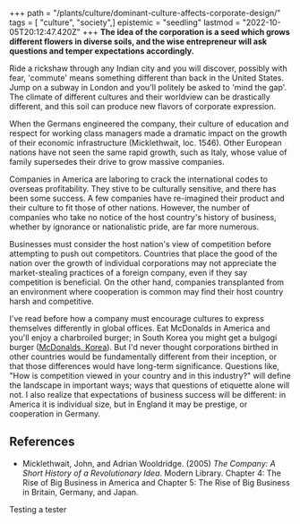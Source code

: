 +++
path = "/plants/culture/dominant-culture-affects-corporate-design/"
tags = [ "culture", "society",]
epistemic = "seedling"
lastmod = "2022-10-05T20:12:47.420Z"
+++
**The idea of the corporation is a seed which grows different flowers in diverse soils, and the wise entrepreneur will ask questions and temper expectations accordingly.**

Ride a rickshaw through any Indian city and you will discover, possibly with fear, 'commute' means something different than back in the United States.  Jump on a subway in London and you'll politely be asked to 'mind the gap'.  The climate of different cultures and their worldview can be drastically different, and this soil can produce new flavors of corporate expression.

When the Germans engineered the company, their culture of education and respect for working class managers made a dramatic impact on the growth of their economic infrastructure (Micklethwait, loc. 1546).  Other European nations have not seen the same rapid growth, such as Italy, whose value of family supersedes their drive to grow massive companies.

Companies in America are laboring to crack the international codes to overseas profitability.  They stive to be culturally sensitive, and there has been some success.  A few companies have re-imagined their product and their culture to fit those of other nations.  However, the number of companies who take no notice of the host country's history of business, whether by ignorance or nationalistic pride, are far more numerous.

Businesses must consider the host nation's view of competition before attempting to push out competitors.  Countries that place the good of the nation over the growth of individual corporations may not appreciate the market-stealing practices of a foreign company, even if they say competition is beneficial.  On the other hand, companies transplanted from an environment where cooperation is common may find their host country harsh and competitive.

I've read before how a company must encourage cultures to express themselves differently in global offices.  Eat McDonalds in America and you'll enjoy a charbroiled burger; in South Korea you might get a bulgogi burger ([McDonalds, Korea](http://www.mcdonalds.co.kr/www/eng/main/main.do)).  But I'd never thought corporations birthed in other countries would be fundamentally different from their inception, or that those differences would have long-term significance.  Questions like, "How is competition viewed in your country and in this industry?" will define the landscape in important ways; ways that questions of etiquette alone will not.  I also realize that expectations of business success will be different: in America it is individual size, but in England it may be prestige, or cooperation in Germany.

## References

- Micklethwait, John, and Adrian Wooldridge. (2005) _The Company: A Short History of a Revolutionary Idea_. Modern Library. Chapter 4: The Rise of Big Business in America and Chapter 5: The Rise of Big Business in Britain, Germany, and Japan.

Testing a tester